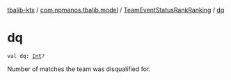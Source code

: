 [tbalib-ktx](../../index.md) / [com.npmanos.tbalib.model](../index.md) / [TeamEventStatusRankRanking](index.md) / [dq](./dq.md)

# dq

`val dq: `[`Int`](https://kotlinlang.org/api/latest/jvm/stdlib/kotlin/-int/index.html)`?`

Number of matches the team was disqualified for.

